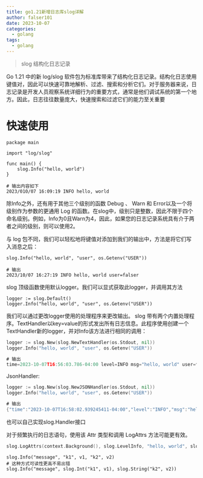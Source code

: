 ```yaml
---
title: go1.21新增日志库slog详解
author: falser101
date: 2023-10-07
categories:
  - golang
tags:
  - golang
---
```


> slog 结构化日志记录

Go 1.21 中的新 log/slog 软件包为标准库带来了结构化日志记录。结构化日志使用键值对，因此可以快速可靠地解析、过滤、搜索和分析它们。对于服务器来说，日志记录是开发人员观察系统详细行为的重要方式，通常是他们调试系统的第一个地方。因此，日志往往数量庞大，快速搜索和过滤它们的能力至关重要

# 快速使用
```golang
package main

import "log/slog"

func main() {
    slog.Info("hello, world")
}

# 输出内容如下
2023/010/07 16:09:19 INFO hello, world
```

除Info之外，还有用于其他三个级别的函数 Debug 、 Warn 和 Error以及一个将级别作为参数的更通用 Log 的函数。在slog中，级别只是整数，因此不限于四个命名级别。例如，Info为0且Warn为4，因此，如果您的日志记录系统具有介于两者之间的级别，则可以使用2。

与 log 包不同，我们可以轻松地将键值对添加到我们的输出中，方法是将它们写入消息之后：
```golang
slog.Info("hello, world", "user", os.Getenv("USER"))

# 输出
2023/10/07 16:27:19 INFO hello, world user=falser
```

slog 顶级函数使用默认logger。我们可以显式获取此logger，并调用其方法

```golang
logger := slog.Default()
logger.Info("hello, world", "user", os.Getenv("USER"))
```

我们可以通过更改logger使用的处理程序来更改输出。 slog 带有两个内置处理程序。TextHandler以key=value的形式发出所有日志信息。此程序使用创建一个 TextHandler新的logger，并对Info该方法进行相同的调用：
```go
logger := slog.New(slog.NewTextHandler(os.Stdout, nil))
logger.Info("hello, world", "user", os.Getenv("USER"))

# 输出
time=2023-10-07T16:56:03.786-04:00 level=INFO msg="hello, world" user=falser
```

JsonHandler:

```go
logger := slog.New(slog.NewJSONHandler(os.Stdout, nil))
logger.Info("hello, world", "user", os.Getenv("USER"))

# 输出
{"time":"2023-10-07T16:58:02.939245411-04:00","level":"INFO","msg":"hello, world","user":"falser"}
```

也可以自己实现slog.Handler接口

对于频繁执行的日志语句，使用该 Attr 类型和调用 LogAttrs 方法可能更有效。
```go
slog.LogAttrs(context.Background(), slog.LevelInfo, "hello, world", slog.String("user", os.Getenv("USER")))
```

```
slog.Info("message", "k1", v1, "k2", v2)
# 这种方式可读性更高不易出错
slog.Info("message", slog.Int("k1", v1), slog.String("k2", v2))
```